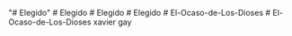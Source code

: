 "# Elegido" 
#   E l e g i d o 
 
 #   E l e g i d o 
 
 #   E l e g i d o 
 
 #   E l - O c a s o - d e - L o s - D i o s e s 
 
 #   E l - O c a s o - d e - L o s - D i o s e s 
 
 
xavier gay